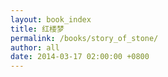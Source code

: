 ```yaml
---
layout: book_index
title: 红楼梦
permalink: /books/story_of_stone/
author: all
date: 2014-03-17 02:00:00 +0800
---
```


